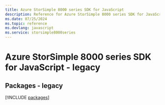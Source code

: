 ```yaml
---
title: Azure StorSimple 8000 series SDK for JavaScript
description: Reference for Azure StorSimple 8000 series SDK for JavaScript
ms.date: 07/25/2024
ms.topic: reference
ms.devlang: javascript
ms.service: storsimple8000series
---
```

# Azure StorSimple 8000 series SDK for JavaScript - legacy
## Packages - legacy
[!INCLUDE [packages](storsimple-8000-series-index.md)]